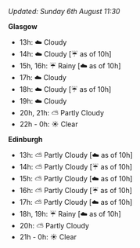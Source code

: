 *Updated: Sunday 6th August 11:30*

**Glasgow**

* 13h: :cloud: Cloudy
* 14h: :cloud: Cloudy [:umbrella: as of 10h]
* 15h, 16h: :umbrella: Rainy [:cloud: as of 10h]
* 17h: :cloud: Cloudy
* 18h: :cloud: Cloudy [:umbrella: as of 10h]
* 19h: :cloud: Cloudy
* 20h, 21h: :partly_sunny: Partly Cloudy
* 22h - 0h: :sunny: Clear

**Edinburgh**

* 13h: :partly_sunny: Partly Cloudy [:cloud: as of 10h]
* 14h: :partly_sunny: Partly Cloudy [:umbrella: as of 10h]
* 15h: :partly_sunny: Partly Cloudy [:cloud: as of 10h]
* 16h: :partly_sunny: Partly Cloudy [:umbrella: as of 10h]
* 17h: :partly_sunny: Partly Cloudy [:cloud: as of 10h]
* 18h, 19h: :umbrella: Rainy [:cloud: as of 10h]
* 20h: :partly_sunny: Partly Cloudy
* 21h - 0h: :sunny: Clear
